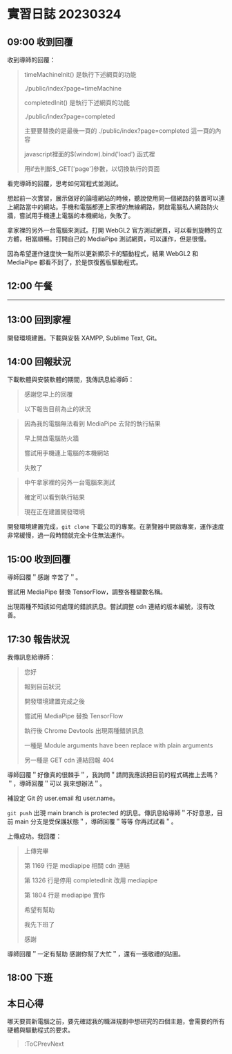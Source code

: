 # 實習日誌 20230324

## 09:00 收到回覆

收到導師的回覆：

> timeMachineInit() 是執行下述網頁的功能
>
> ./public/index?page=timeMachine
>
> completedInit() 是執行下述網頁的功能
>
> ./public/index?page=completed
>
> 主要要替換的是最後一頁的 ./public/index?page=completed 這一頁的內容
>
> javascript裡面的$(window).bind('load') 函式裡
>
> 用if去判斷$_GET['page']參數，以切換執行的頁面

看完導師的回覆，思考如何寫程式並測試。

想起前一次實習，展示做好的論壇網站的時候，聽說使用同一個網路的裝置可以連上網路當中的網站。手機和電腦都連上家裡的無線網路，開啟電腦私人網路防火牆，嘗試用手機連上電腦的本機網站，失敗了。

拿家裡的另外一台電腦來測試。打開 WebGL2 官方測試網頁，可以看到旋轉的立方體，相當順暢。打開自己的 MediaPipe 測試網頁，可以運作，但是很慢。

因為希望運作速度快一點所以更新顯示卡的驅動程式，結果 WebGL2 和 MediaPipe 都看不到了，於是恢復舊版驅動程式。

## 12:00 午餐

---

## 13:00 回到家裡

開發環境建置。下載與安裝 XAMPP, Sublime Text, Git。

## 14:00 回報狀況

下載軟體與安裝軟體的期間，我傳訊息給導師：

> 感謝您早上的回覆
>
> 以下報告目前為止的狀況

> 因為我的電腦無法看到 MediaPipe 去背的執行結果
>
> 早上開啟電腦防火牆
>
> 嘗試用手機連上電腦的本機網站
>
> 失敗了

> 中午拿家裡的另外一台電腦來測試
>
> 確定可以看到執行結果
>
> 現在正在建置開發環境

開發環境建置完成，`git clone` 下載公司的專案。在瀏覽器中開啟專案，運作速度非常緩慢，過一段時間就完全卡住無法運作。

## 15:00 收到回覆

導師回覆＂感謝 辛苦了＂。

嘗試用 MediaPipe 替換 TensorFlow，調整各種變數名稱。

出現兩種不知該如何處理的錯誤訊息。嘗試調整 cdn 連結的版本編號，沒有改善。

## 17:30 報告狀況

我傳訊息給導師：

> 您好
>
> 報到目前狀況
>
> 開發環境建置完成之後
>
> 嘗試用 MediaPipe 替換 TensorFlow
>
> 執行後 Chrome Devtools 出現兩種錯誤訊息
>
> 一種是 Module arguments have been replace with plain arguments
>
> 另一種是 GET cdn 連結回報 404

導師回覆＂好像真的很棘手＂，我詢問＂請問我應該把目前的程式碼推上去嗎？＂，導師回覆＂可以 我來想辦法＂。

補設定 Git 的 user.email 和 user.name。

`git push` 出現 main branch is protected 的訊息。傳訊息給導師＂不好意思，目前 main 分支是受保護狀態＂，導師回覆＂等等 你再試試看＂。

上傳成功。我回覆：

> 上傳完畢
>
> 第 1169 行是 mediapipe 相關 cdn 連結
>
> 第 1326 行是停用 completedInit 改用 mediapipe
>
> 第 1804 行是 mediapipe 實作
>
> 希望有幫助
>
> 我先下班了
>
> 感謝

導師回覆＂一定有幫助 感謝你幫了大忙＂，還有一張敬禮的貼圖。

## 18:00 下班

## 本日心得

哪天要買新電腦之前，要先確認我的職涯規劃中想研究的四個主題，會需要的所有硬體與驅動程式的要求。

> :ToCPrevNext